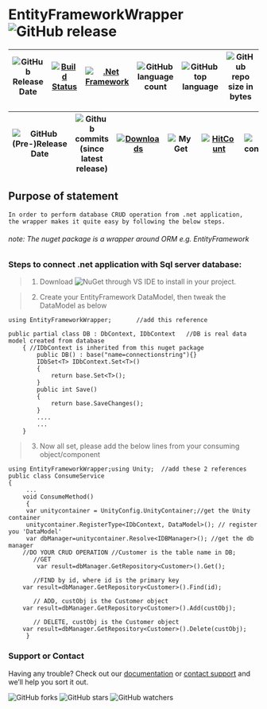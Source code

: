 # EntityFrameworkWrapper ![GitHub release](https://img.shields.io/github/release/ajeetx/EntityFrameworkWrapper.svg?style=for-the-badge)

	

|![GitHub Release Date](https://img.shields.io/github/release-date/ajeetx/EntityFrameworkWrapper.svg?style=plastic)|[![Build Status](https://travis-ci.org/AJEETX/EntityFrameworkWrapper.png?branch=master&style=for-the-badge)](https://travis-ci.org/AJEETX/EntityFrameworkWrapper) | [![.Net Framework](https://img.shields.io/badge/DotNet-4.6.1-blue.svg?style=plastic)](https://www.microsoft.com/en-au/download/details.aspx?id=49981) | ![GitHub language count](https://img.shields.io/github/languages/count/ajeetx/EntityFrameworkWrapper.svg?style=plastic)| ![GitHub top language](https://img.shields.io/github/languages/top/ajeetx/EntityFrameworkWrapper.svg) |![GitHub repo size in bytes](https://img.shields.io/github/repo-size/ajeetx/EntityFrameworkWrapper.svg) 
| ---     | ---   | ---          | ---        | ---      | ---        | 


|![GitHub (Pre-)Release Date](https://img.shields.io/github/release-date-pre/ajeetx/Carz.svg?label=pre-release) | ![Github commits (since latest release)](https://img.shields.io/github/commits-since/ajeetx/carz/latest.svg)| [![Downloads](https://img.shields.io/nuget/dt/Generic.Repository.EntityFramework.svg?label=nuget-download&style=plastic)](https://www.nuget.org/stats/packages/Generic.Repository.EntityFramework?groupby=Version) | ![MyGet](https://img.shields.io/myget/azy/dt/Generic.Repository.EntityFramework.svg?style=plastic&label=myget-download) | [![HitCount](http://hits.dwyl.io/ajeetx/EntityFrameworkWrapper/projects/1.svg)](http://hits.dwyl.io/ajeetx/EntityFrameworkWrapper/projects/1) | ![GitHub contributors](https://img.shields.io/github/contributors/ajeetx/EntityFrameworkWrapper.svg?style=plastic)|![license](https://img.shields.io/github/license/ajeetx/EntityFrameworkWrapper.svg?style=plastic)
| ---  | ---  | ---  | ---    |  ---   | --- | --- |

## Purpose of statement 
```
In order to perform database CRUD operation from .net application, 
the wrapper makes it quite easy by following the below steps.
```
###### note: The nuget package is a wrapper around ORM e.g. EntityFramework
### Steps to connect .net application with Sql server database:

 
 >  1. Download ![NuGet](https://img.shields.io/nuget/v/Generic.Repository.EntityFramework.svg)  through VS IDE  to install in your project.

>   2. Create your EntityFramework DataModel, then tweak the DataModel as below
```
using EntityFrameworkWrapper;       //add this reference

public partial class DB : DbContext, IDbContext   //DB is real data model created from database
    { //IDbContext is inherited from this nuget package
        public DB() : base("name=connectionstring"){} 
        IDbSet<T> IDbContext.Set<T>()
        {
            return base.Set<T>();
        }
        public int Save()
        {
            return base.SaveChanges();
        }
        ....
        ...
    }
```
>   3.	Now all set, please add the below lines from your consuming object/component

```
using EntityFrameworkWrapper;using Unity;  //add these 2 references
public class ConsumeService
{
     ...
    void ConsumeMethod()
     {
     var unitycontainer = UnityConfig.UnityContainer;//get the Unity container
     unitycontainer.RegisterType<IDbContext, DataModel>(); // register you 'DataModel'
     var dbManager=unitycontainer.Resolve<IDBManager>(); //get the db manager
	//DO YOUR CRUD OPERATION //Customer is the table name in DB; 
       //GET	
        var result=dbManager.GetRepository<Customer>().Get();  
       
       //FIND by id, where id is the primary key
	var result=dbManager.GetRepository<Customer>().Find(id); 

       // ADD, custObj is the Customer object
	var result=dbManager.GetRepository<Customer>().Add(custObj);

       // DELETE, custObj is the Customer object
	var result=dbManager.GetRepository<Customer>().Delete(custObj);
     }
```

### Support or Contact

Having any trouble? Check out our [documentation](https://github.com/AJEETX/EntityFrameworkWrapper/blob/master/README.md) or [contact support](mailto:ajeetkumar@email.com) and we’ll help you sort it out.



![GitHub forks](https://img.shields.io/github/forks/ajeetx/entityframeworkwrapper.svg?style=social&logo=github&label=Fork)
![GitHub stars](https://img.shields.io/github/stars/ajeetx/entityframeworkwrapper.svg?style=social&logo=github&label=Stars) 
 ![GitHub watchers](https://img.shields.io/github/watchers/ajeetx/carz.svg?style=social&logo=github&label=Watch)

